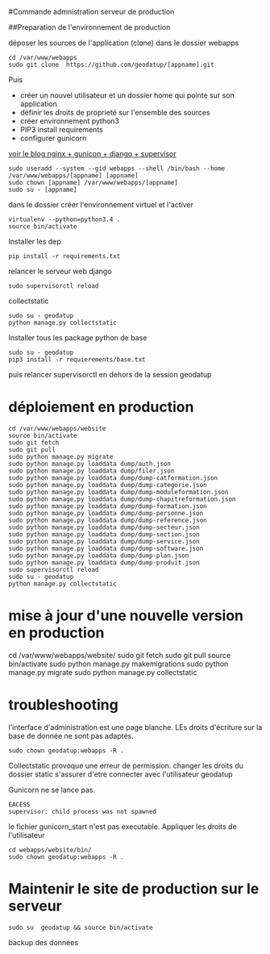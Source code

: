 #Commande admnistration serveur de production



##Preparation de l'environnement de production

déposer les sources de l'application (clone) dans le dossier webapps

~~~
cd /var/www/webapps
sudo git clone  https://github.com/geodatup/[appname].git
~~~
Puis 
- créer un nouvel utilisateur et un dossier home qui pointe sur son application
- définir les droits de proprieté sur l'ensemble des sources
- créer environnement python3
- PIP3 install requirements
- configurer gunicorn 

[voir le blog nginx + gunicon + django + supervisor](http://michal.karzynski.pl/blog/2013/06/09/django-nginx-gunicorn-virtualenv-supervisor/)

~~~
sudo useradd --system --gid webapps --shell /bin/bash --home /var/www/webapps/[appname] [appname]
sudo chown [appname] /var/www/webapps/[appname]
sudo su - [appname]
~~~

dans le dossier créer l'environnement virtuel et l'activer

~~~
virtualenv --python=python3.4 .
source bin/activate
~~~

Installer les dep

~~~
pip install -r requirements.txt 
~~~


relancer le serveur web django 

~~~
sudo supervisorctl reload
~~~

collectstatic

~~~
sudo su - geodatup
python manage.py collectstatic
~~~

Installer tous les package python de base 

~~~
sudo su - geodatup
pip3 install -r requierements/base.txt
~~~
puis relancer supervisorctl en dehors de la session geodatup

# déploiement en production 


~~~
cd /var/www/webapps/website
source bin/activate
sudo git fetch
sudo git pull
sudo python manage.py migrate
sudo python manage.py loaddata dump/auth.json
sudo python manage.py loaddata dump/filer.json 
sudo python manage.py loaddata dump/dump-catformation.json
sudo python manage.py loaddata dump/dump-categorie.json
sudo python manage.py loaddata dump/dump-moduleformation.json
sudo python manage.py loaddata dump/dump-chapitreformation.json
sudo python manage.py loaddata dump/dump-formation.json
sudo python manage.py loaddata dump/dump-personne.json
sudo python manage.py loaddata dump/dump-reference.json
sudo python manage.py loaddata dump/dump-secteur.json
sudo python manage.py loaddata dump/dump-section.json
sudo python manage.py loaddata dump/dump-service.json 
sudo python manage.py loaddata dump/dump-software.json
sudo python manage.py loaddata dump/dump-plan.json
sudo python manage.py loaddata dump/dump-produit.json
sudo supervisorctl reload
sudo su - geodatup
python manage.py collectstatic

~~~

# mise à jour d'une nouvelle version en production 

cd /var/www/webapps/website/
sudo git fetch
sudo git pull
source bin/activate
sudo python manage.py makemigrations
sudo python manage.py migrate
sudo python manage.py collectstatic

# troubleshooting

l'interface d'administration est une page blanche. LEs droits d'écriture sur la base de donnée ne sont pas adaptés.

~~~
sudo chown geodatup:webapps -R .
~~~

Collectstatic provoque une erreur de permission. changer les droits du dossier static
s'assurer d'etre connecter avec l'utilisateur geodatup


Gunicorn ne se lance pas. 

~~~
EACESS
supervisor: child process was not spawned
~~~

le fichier gunicorn_start n'est pas executable. Appliquer les droits de l'utilisateur

~~~
cd webapps/website/bin/
sudo chown geodatup:webapps -R .
~~~



# Maintenir le site de production sur le serveur

```sudo su  geodatup && source bin/activate```

backup des données


